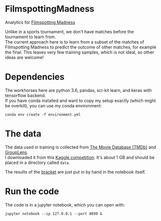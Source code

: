 # FilmspottingMadness
Analytics for [Filmspotting Madness](https://www.filmspotting.net/madness/)

Unlike in a sports tournament, we don't have matches before the tournament to learn from.  
The current approach here is to learn from a subset of the matches of Filmspotting Madness to predict the outcome of other matches, for example the final.
This leaves very few training samples, which is not ideal, so other ideas are welcome!

# Dependencies
The workhorses here are python 3.6, pandas, sci-kit learn, and keras with tensorflow backend.  
If you have conda installed and want to copy my setup exactly (which might be overkill), you can use my conda environment:

```
conda env create -f environment.yml
```

# The data
The data used in training is collected from [The Movie Database (TMDb)](https://www.themoviedb.org/?language=en) 
and [GroupLens](https://grouplens.org/datasets/movielens/latest/).  
I downloaded it from this [Kaggle competition](https://www.kaggle.com/rounakbanik/the-movies-dataset).
It's about 1 GB and should be placed in a directory called `data`.

The results of the [bracket](https://challonge.com/madness2018) are just put in by hand in the notebook itself.


# Run the code

The code is in a jupyter notebook, which you can open with:
```
jupyter notebook --ip 127.0.0.1 --port 8899 &
```


